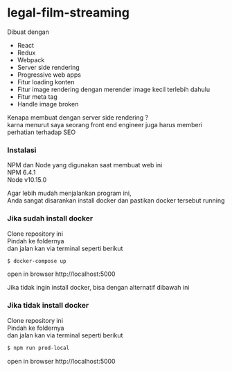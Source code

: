 # legal-film-streaming

Dibuat dengan
- React
- Redux
- Webpack
- Server side rendering
- Progressive web apps
- Fitur loading konten 
- Fitur image rendering dengan merender image kecil terlebih dahulu
- Fitur meta tag
- Handle image broken

Kenapa membuat dengan server side rendering ?\
karna menurut saya seorang front end engineer juga harus memberi perhatian terhadap SEO

### Instalasi
NPM dan Node yang digunakan saat membuat web ini\
NPM 6.4.1\
Node v10.15.0

Agar lebih mudah menjalankan program ini,\
Anda sangat disarankan install docker dan pastikan docker tersebut running

### Jika sudah install docker  
Clone repository ini\
Pindah ke foldernya\
dan jalan kan via terminal seperti berikut

```sh
$ docker-compose up
```
open in browser http://localhost:5000

Jika tidak ingin install docker, bisa dengan alternatif dibawah ini

### Jika tidak install docker
Clone repository ini\
Pindah ke foldernya\
dan jalan kan via terminal seperti berikut

```sh
$ npm run prod-local
```
open in browser http://localhost:5000
